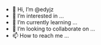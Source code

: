 - 👋 Hi, I’m @edyjz
- 👀 I’m interested in ...
- 🌱 I’m currently learning ...
- 💞️ I’m looking to collaborate on ...
- 📫 How to reach me ...

<!---
edyjz/edyjz is a ✨ special ✨ repository because its `README.md` (this file) appears on your GitHub profile.
You can click the Preview link to take a look at your changes.
--->
